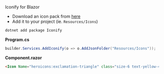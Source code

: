Iconify for Blazor

- Download an icon pack from [here](https://github.com/iconify/icon-sets/tree/master/json)
- Add it to your project (ie. `Resources/Icons`)

```sh
dotnet add package Iconify
```

**Program.cs**
```csharp
builder.Services.AddIconify(o => o.AddJsonFolder("Resources/Icons"));
```

**Component.razor**
```html
<Icon Name="heroicons:exclamation-triangle" class="size-6 text-yellow-400" />
```
